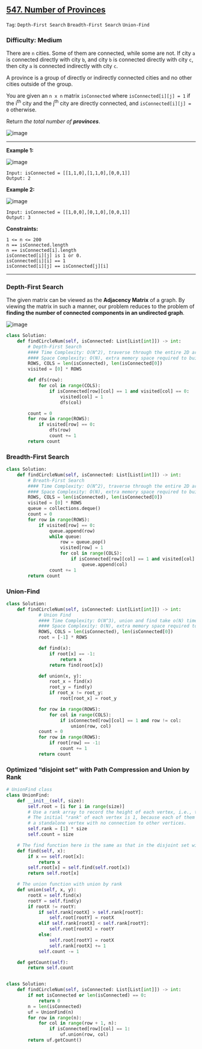 ## [547. Number of Provinces](https://leetcode.com/problems/number-of-provinces/)

```Tag```: ```Depth-First Search``` ```Breadth-First Search``` ```Union-Find```

### Difficulty: Medium

There are ```n``` cities. Some of them are connected, while some are not. If city ```a``` is connected directly with city ```b```, and city ```b``` is connected directly with city ```c```, then city ```a``` is connected indirectly with city ```c```.

A province is a group of directly or indirectly connected cities and no other cities outside of the group.

You are given an ```n x n``` matrix ```isConnected``` where ```isConnected[i][j] = 1``` if the i<sup>th</sup> city and the j<sup>th</sup> city are directly connected, and ```isConnected[i][j] = 0``` otherwise.

Return _the total number of __provinces___.

![image](https://user-images.githubusercontent.com/35042430/211407318-7a2b870e-6643-4c41-8303-736f96aed004.png)

---

__Example 1:__

![image](https://assets.leetcode.com/uploads/2020/12/24/graph1.jpg)
```
Input: isConnected = [[1,1,0],[1,1,0],[0,0,1]]
Output: 2
```

__Example 2:__

![image](https://assets.leetcode.com/uploads/2020/12/24/graph2.jpg)
```
Input: isConnected = [[1,0,0],[0,1,0],[0,0,1]]
Output: 3
```

__Constraints:__
```
1 <= n <= 200
n == isConnected.length
n == isConnected[i].length
isConnected[i][j] is 1 or 0.
isConnected[i][i] == 1
isConnected[i][j] == isConnected[j][i]
```

---

### Depth-First Search

The given matrix can be viewed as the __Adjacency Matrix__ of a graph. By viewing the matrix in such a manner, our problem reduces to the problem of __finding the number of connected components in an undirected graph__.

![image](https://user-images.githubusercontent.com/35042430/211258836-93da295a-a309-4311-a2e2-eb2fcf183d9f.png)

```Python
class Solution:
    def findCircleNum(self, isConnected: List[List[int]]) -> int:
        # Depth-First Search
        #### Time Complexity: O(N^2), traverse through the entire 2D array
        #### Space Complexity: O(N), extra memory space required to build visited
        ROWS, COLS = len(isConnected), len(isConnected[0])
        visited = [0] * ROWS

        def dfs(row):
            for col in range(COLS):
                if isConnected[row][col] == 1 and visited[col] == 0:
                    visited[col] = 1
                    dfs(col)

        count = 0
        for row in range(ROWS):
            if visited[row] == 0:
                dfs(row)
                count += 1
        return count
```

### Breadth-First Search

```Python
class Solution:
    def findCircleNum(self, isConnected: List[List[int]]) -> int:
        # Breath-First Search
        #### Time Complexity: O(N^2), traverse through the entire 2D array
        #### Space Complexity: O(N), extra memory space required to build visited  
        ROWS, COLS = len(isConnected), len(isConnected[0])
        visited = [0] * ROWS
        queue = collections.deque()
        count = 0
        for row in range(ROWS):
            if visited[row] == 0:
                queue.append(row)
                while queue:
                    row = queue.pop()
                    visited[row] = 1
                    for col in range(COLS):
                        if isConnected[row][col] == 1 and visited[col] == 0:
                            queue.append(col)
                count += 1
        return count
```

### Union-Find

```Python
class Solution:
    def findCircleNum(self, isConnected: List[List[int]]) -> int:
            # Union Find
            #### Time Complexity: O(N^3), union and find take o(N) time while traversing through the entire 2D array
            #### Space Complexity: O(N), extra memory space required to build root        
            ROWS, COLS = len(isConnected), len(isConnected[0])
            root = [-1] * ROWS

            def find(x):   
                if root[x] == -1:
                    return x
                return find(root[x])

            def union(x, y):
                root_x = find(x)
                root_y = find(y)
                if root_x != root_y:
                    root[root_x] = root_y

            for row in range(ROWS):
                for col in range(COLS):
                    if isConnected[row][col] == 1 and row != col:
                        union(row, col)
            count = 0
            for row in range(ROWS):
                if root[row] == -1:
                    count += 1
            return count
```

### Optimized “disjoint set” with Path Compression and Union by Rank

```Python
# UnionFind class
class UnionFind:
    def __init__(self, size):
        self.root = [i for i in range(size)]
        # Use a rank array to record the height of each vertex, i.e., the "rank" of each vertex.
        # The initial "rank" of each vertex is 1, because each of them is
        # a standalone vertex with no connection to other vertices.
        self.rank = [1] * size
        self.count = size

    # The find function here is the same as that in the disjoint set with path compression.
    def find(self, x):
        if x == self.root[x]:
            return x
        self.root[x] = self.find(self.root[x])
        return self.root[x]

    # The union function with union by rank
    def union(self, x, y):
        rootX = self.find(x)
        rootY = self.find(y)
        if rootX != rootY:
            if self.rank[rootX] > self.rank[rootY]:
                self.root[rootY] = rootX
            elif self.rank[rootX] < self.rank[rootY]:
                self.root[rootX] = rootY
            else:
                self.root[rootY] = rootX
                self.rank[rootX] += 1
            self.count -= 1

    def getCount(self):
        return self.count


class Solution:
    def findCircleNum(self, isConnected: List[List[int]]) -> int:
        if not isConnected or len(isConnected) == 0:
            return 0
        n = len(isConnected)
        uf = UnionFind(n)
        for row in range(n):
            for col in range(row + 1, n):
                if isConnected[row][col] == 1:
                    uf.union(row, col)
        return uf.getCount()
```

